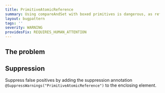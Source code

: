 ```yaml
---
title: PrimitiveAtomicReference
summary: Using compareAndSet with boxed primitives is dangerous, as reference rather than value equality is used. Consider using AtomicInteger, AtomicLong, or AtomicBoolean instead.
layout: bugpattern
tags: ''
severity: WARNING
providesFix: REQUIRES_HUMAN_ATTENTION
---
```


<!--
*** AUTO-GENERATED, DO NOT MODIFY ***
To make changes, edit the @BugPattern annotation or the explanation in docs/bugpattern.
-->

## The problem


## Suppression
Suppress false positives by adding the suppression annotation `@SuppressWarnings("PrimitiveAtomicReference")` to the enclosing element.
